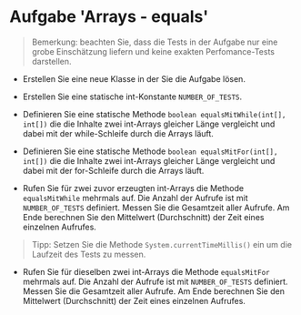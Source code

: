# Aufgabe 'Arrays - equals'

> Bemerkung: beachten Sie, dass die Tests in der Aufgabe nur eine grobe Einschätzung liefern und keine exakten Perfomance-Tests darstellen.

- Erstellen Sie eine neue Klasse in der Sie die Aufgabe lösen.


- Erstellen Sie eine statische int-Konstante `NUMBER_OF_TESTS`.


- Definieren Sie eine statische Methode `boolean equalsMitWhile(int[], int[])` die die Inhalte zwei int-Arrays gleicher Länge vergleicht und dabei mit der while-Schleife durch die Arrays läuft.


- Definieren Sie eine statische Methode `boolean equalsMitFor(int[], int[])`  die die Inhalte zwei int-Arrays gleicher Länge vergleicht und dabei mit der for-Schleife durch die Arrays läuft.


- Rufen Sie für zwei zuvor erzeugten int-Arrays die Methode `equalsMitWhile` mehrmals auf. Die Anzahl der Aufrufe ist mit `NUMBER_OF_TESTS` definiert. Messen Sie die Gesamtzeit aller Aufrufe. Am Ende berechnen Sie den Mittelwert (Durchschnitt) der Zeit eines einzelnen Aufrufes.

> Tipp: Setzen Sie die Methode `System.currentTimeMillis()` ein um die Laufzeit des Tests zu messen.

- Rufen Sie für dieselben zwei int-Arrays die Methode `equalsMitFor` mehrmals auf. Die Anzahl der Aufrufe ist mit `NUMBER_OF_TESTS` definiert. Messen Sie die Gesamtzeit aller Aufrufe. Am Ende berechnen Sie den Mittelwert (Durchschnitt) der Zeit eines einzelnen Aufrufes.
